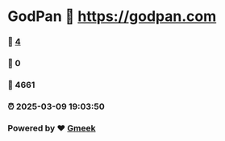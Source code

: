 # GodPan :link: https://godpan.com 
### :page_facing_up: [4](https://godpan.com/tag.html) 
### :speech_balloon: 0 
### :hibiscus: 4661 
### :alarm_clock: 2025-03-09 19:03:50 
### Powered by :heart: [Gmeek](https://github.com/Meekdai/Gmeek)
